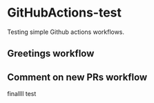 # GitHubActions-test

Testing simple Github actions workflows.

## Greetings workflow

## Comment on new PRs workflow

finallll test